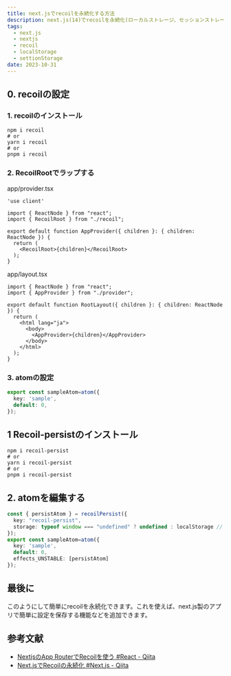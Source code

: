 ```yaml
---
title: next.jsでrecoilを永続化する方法
description: next.js(14)でrecoilを永続化(ローカルストレージ、セッションストレージ)に保存する方法
tags: 
  - next.js
  - nextjs
  - recoil
  - localStorage
  - settionStorage
date: 2023-10-31
---
```

## 0. recoilの設定

### 1. recoilのインストール

```bach
npm i recoil
# or
yarn i recoil
# or
pnpm i recoil
```

### 2. RecoilRootでラップする

app/provider.tsx

```tsx
'use client'

import { ReactNode } from "react";
import { RecoilRoot } from "./recoil";

export default function AppProvider({ children }: { children: ReactNode }) {
  return (
    <RecoilRoot>{children}</RecoilRoot>
  );
}

```

app/layout.tsx

```tsx
import { ReactNode } from "react";
import { AppProvider } from "./provider";

export default function RootLayout({ children }: { children: ReactNode }) {
  return (
    <html lang="ja">
      <body>
        <AppProvider>{children}</AppProvider>
      </body>
    </html>
  );
}
```

### 3. atomの設定

```ts
export const sampleAtom=atom({
  key: 'sample',
  default: 0,
});
```

## 1 Recoil-persistのインストール

```bach
npm i recoil-persist
# or
yarn i recoil-persist
# or
pnpm i recoil-persist
```

## 2. atomを編集する

```ts
const { persistAtom } = recoilPersist({
  key: "recoil-persist",
  storage: typeof window === "undefined" ? undefined : localStorage // or settionStorage
});
export const sampleAtom=atom({
  key: 'sample',
  default: 0,
  effects_UNSTABLE: [persistAtom]
});
```

## 最後に

このようにして簡単にrecoilを永続化できます。これを使えば、next.js製のアプリで簡単に設定を保存する機能などを追加できます。

## 参考文献

* [NextjsのApp RouterでRecoilを使う #React - Qiita](https://qiita.com/KokiSakano/items/834958e4ac3cbacfad3a)
* [Next.jsでRecoilの永続化 #Next.js - Qiita](https://qiita.com/dende-h/items/16d8d65d52361000cef7)
